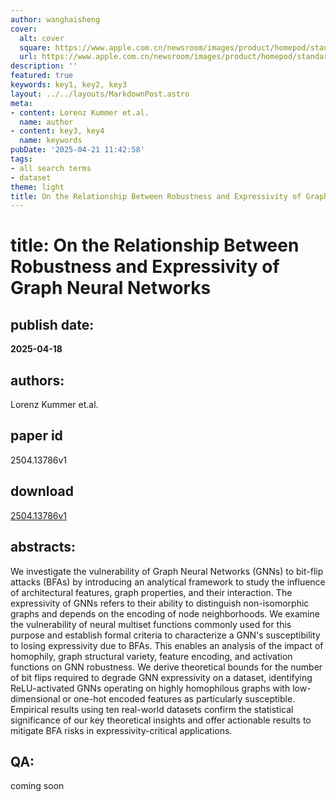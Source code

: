 ```yaml
---
author: wanghaisheng
cover:
  alt: cover
  square: https://www.apple.com.cn/newsroom/images/product/homepod/standard/Apple-HomePod-hero-230118_big.jpg.large_2x.jpg
  url: https://www.apple.com.cn/newsroom/images/product/homepod/standard/Apple-HomePod-hero-230118_big.jpg.large_2x.jpg
description: ''
featured: true
keywords: key1, key2, key3
layout: ../../layouts/MarkdownPost.astro
meta:
- content: Lorenz Kummer et.al.
  name: author
- content: key3, key4
  name: keywords
pubDate: '2025-04-21 11:42:58'
tags:
- all search terms
- dataset
theme: light
title: On the Relationship Between Robustness and Expressivity of Graph Neural Networks
---
```


# title: On the Relationship Between Robustness and Expressivity of Graph Neural Networks 
## publish date: 
**2025-04-18** 
## authors: 
  Lorenz Kummer et.al. 
## paper id
2504.13786v1
## download
[2504.13786v1](http://arxiv.org/abs/2504.13786v1)
## abstracts:
We investigate the vulnerability of Graph Neural Networks (GNNs) to bit-flip attacks (BFAs) by introducing an analytical framework to study the influence of architectural features, graph properties, and their interaction.   The expressivity of GNNs refers to their ability to distinguish non-isomorphic graphs and depends on the encoding of node neighborhoods. We examine the vulnerability of neural multiset functions commonly used for this purpose and establish formal criteria to characterize a GNN's susceptibility to losing expressivity due to BFAs. This enables an analysis of the impact of homophily, graph structural variety, feature encoding, and activation functions on GNN robustness. We derive theoretical bounds for the number of bit flips required to degrade GNN expressivity on a dataset, identifying ReLU-activated GNNs operating on highly homophilous graphs with low-dimensional or one-hot encoded features as particularly susceptible. Empirical results using ten real-world datasets confirm the statistical significance of our key theoretical insights and offer actionable results to mitigate BFA risks in expressivity-critical applications.
## QA:
coming soon
